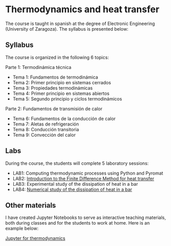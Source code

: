# Thermodynamics and heat transfer

The course is taught in spanish at the degree of Electronic Engineering (University of Zaragoza). The syllabus is presented below:

## Syllabus

The course is organized in the following 6 topics:

Parte 1: Termodinámica técnica
- Tema 1: Fundamentos de termodinámica
- Tema 2: Primer principio en sistemas cerrados
- Tema 3: Propiedades termodinámicas
- Tema 4: Primer principio en sistemas abiertos
- Tema 5: Segundo principio y ciclos termodinámicos

Parte 2: Fundamentos de transmisión de calor
- Tema 6: Fundamentos de la conducción de calor
- Tema 7: Aletas de refrigeración
- Tema 8: Conducción transitoria
- Tema 9: Convección del calor

## Labs

During the course, the students will complete 5 laboratory sessions:

- LAB1: Computing thermodynamic processes using Python and Pyromat
- LAB2: [Introduction to the Finite Difference Method for heat transfer](https://nbviewer.org/github/navasmontilla/site/blob/master/teaching/PRACTICA2_tt.ipynb) 
- LAB3: Experimental study of the dissipation of heat in a bar
- LAB4: [Numerical study of the dissipation of heat in a bar](https://nbviewer.org/github/navasmontilla/site/blob/master/teaching/PRACTICA4_tt.ipynb) 


## Other materials

I have created Jupyter Notebooks to serve as interactive teaching materials, both during classes and for the students to work at home. Here is an example below:

[Jupyter for thermodynamics](https://nbviewer.org/github/navasmontilla/site/blob/master/teaching/Ejercicios_termo.ipynb)
